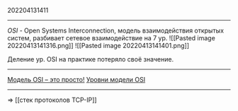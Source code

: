 202204131411
***
*OSI* - Open Systems Interconnection, модель взаимодействия открытых систем, разбивает сетевое взаимодействие на 7 ур.
![[Pasted image 20220413141316.png]]
![[Pasted image 20220413141401.png]]

Деление ур. OSI на практике потеряло своё значение.
***
[Модель OSI – это просто!](https://wiki.merionet.ru/seti/18/model-osi-eto-prosto/#)
[Уровни модели OSI](https://nastroyvse.ru/net/inter/urovni-modeli-osi.html)
***
=> [[стек протоколов TCP-IP]]
